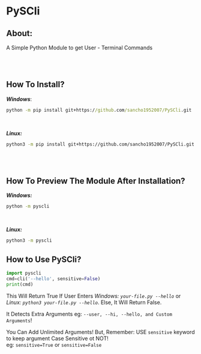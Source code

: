 # PySCli

## **About:**
A Simple Python Module to get User - Terminal Commands

<br><br>

## **How To Install?**
***Windows***:
```cmd
python -m pip install git+https://github.com/sancho1952007/PySCli.git
```

<br>

***Linux:***
```bash
python3 -m pip install git+https://github.com/sancho1952007/PySCli.git
```

<br><br>

## **How To Preview The Module After Installation?**
***Windows:***
```cmd
python -m pyscli
```

<br>

***Linux:***
```bash
python3 -m pyscli
```

## **How to Use PySCli?**
```python
import pyscli
cmd=cli('--hello', sensitive=False)
print(cmd)
```

This Will Return True If User Enters *Windows: `your-file.py --hello`* or *Linux: `python3 your-file.py --hello`*. Else, It Will Return False.  

It Detects Extra Arguments eg: `--user, --hi, --hello, and Custom Arguments`!  

You Can Add Unlimited Arguments! But, Remember: USE `sensitive` keyword to keep argument Case Sensitive ot NOT!  
eg: `sensitive=True` or `sensitive=False`
